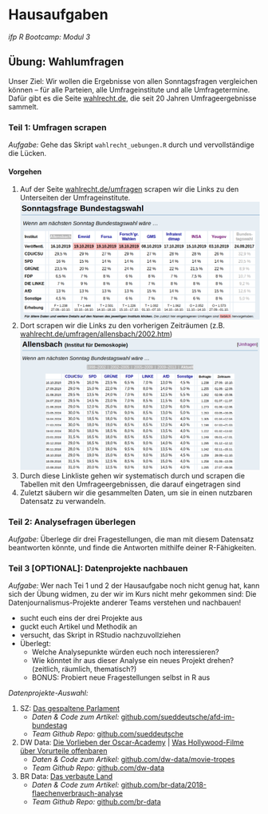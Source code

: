 # Hausaufgaben
*ifp R Bootcamp: Modul 3*


## Übung: Wahlumfragen

Unser Ziel: Wir wollen die Ergebnisse von allen Sonntagsfragen vergleichen können – für alle Parteien, alle Umfrageinstitute und alle Umfragetermine. Dafür gibt es die Seite [wahlrecht.de](http://www.wahlrecht.de/umfragen/index.htm), die seit 20 Jahren Umfrageergebnisse sammelt.

### Teil 1: Umfragen scrapen

*Aufgabe:* Gehe das Skript `wahlrecht_uebungen.R` durch und vervollständige die Lücken.

#### Vorgehen

1. Auf der Seite [wahlrecht.de/umfragen](http://www.wahlrecht.de/umfragen/index.htm) scrapen wir die Links zu den Unterseiten der Umfrageinstitute.
![Screenshot Hauptseite wahlrecht.de](img/wahlrecht_1.png)
2. Dort scrapen wir die Links zu den vorherigen Zeiträumen (z.B. [wahlrecht.de/umfragen/allensbach/2002.htm](http://www.wahlrecht.de/umfragen/allensbach/2002.htm))
![Screenshot Unterseite wahlrecht.de](img/wahlrecht_2.png)
3. Durch diese Linkliste gehen wir systematisch durch und scrapen die Tabellen mit den Umfrageergebnissen, die darauf eingetragen sind
4. Zuletzt säubern wir die gesammelten Daten, um sie in einen nutzbaren Datensatz zu verwandeln.

### Teil 2: Analysefragen überlegen

*Aufgabe:* Überlege dir drei Fragestellungen, die man mit diesem Datensatz beantworten könnte, und finde die Antworten mithilfe deiner R-Fähigkeiten.


### Teil 3 [OPTIONAL]: Datenprojekte nachbauen

*Aufgabe:* Wer nach Tei 1 und 2 der Hausaufgabe noch nicht genug hat, kann sich der Übung widmen, zu der wir im Kurs nicht mehr gekommen sind: Die Datenjournalismus-Projekte anderer Teams verstehen und nachbauen!

- sucht euch eins der drei Projekte aus
- guckt euch Artikel und Methodik an
- versucht, das Skript in RStudio nachzuvollziehen
- Überlegt:
	- Welche Analysepunkte würden euch noch interessieren?
	- Wie könntet ihr aus dieser Analyse ein neues Projekt drehen? (zeitlich, räumlich, thematisch?)
	- BONUS: Probiert neue Fragestellungen selbst in R aus

*Datenprojekte-Auswahl:*

1. SZ: [Das gespaltene Parlament](http://sz.de/afdimbundestag)
	- *Daten & Code zum Artikel:* [github.com/sueddeutsche/afd-im-bundestag](https://github.com/sueddeutsche/afd-im-bundestag)
	- *Team Github Repo:* [github.com/sueddeutsche](https://github.com/sueddeutsche)
2. DW Data: [Die Vorlieben der Oscar-Academy](https://www.dw.com/a-47499539) | [Was Hollywood-Filme über Vorurteile offenbaren](https://www.dw.com/a-47561600)
	- *Daten & Code zum Artikel:* [github.com/dw-data/movie-tropes](https://github.com/dw-data/movie-tropes)
	- *Team Github Repo:* [github.com/dw-data](https://github.com/dw-data)
3. BR Data: [Das verbaute Land](http://web.br.de/interaktiv/flaechenverbrauch/)
	- *Daten & Code zum Artikel:* [github.com/br-data/2018-flaechenverbrauch-analyse](https://github.com/br-data/2018-flaechenverbrauch-analyse)
	- *Team Github Repo:* [github.com/br-data](https://github.com/br-data)






